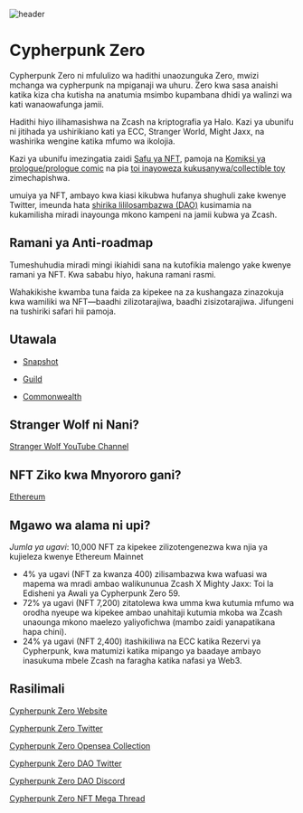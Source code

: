 ![header](https://user-images.githubusercontent.com/81990132/205220798-c8e51db6-ddad-46ff-b760-4017565318c5.png)

# Cypherpunk Zero

Cypherpunk Zero ni mfululizo wa hadithi unaozunguka Zero, mwizi mchanga wa cypherpunk na mpiganaji wa uhuru. Zero kwa sasa anaishi katika kiza cha kutisha na anatumia msimbo kupambana dhidi ya walinzi wa kati wanaowafunga jamii.

Hadithi hiyo ilihamasishwa na Zcash na kriptografia ya Halo. Kazi ya ubunifu ni jitihada ya ushirikiano kati ya ECC, Stranger World, Might Jaxx, na washirika wengine katika mfumo wa ikolojia.

Kazi ya ubunifu imezingatia zaidi  [Safu ya NFT](https://opensea.io/collection/cypherpunk-zero), pamoja na [Komiksi ya prologue/prologue comic](https://halo.electriccoin.co/#view-prologue) na pia [toi inayoweza kukusanywa/collectible toy](https://mightyjaxx.com/products/cypherpunk-zero) zimechapishwa.

umuiya ya NFT, ambayo kwa kiasi kikubwa hufanya shughuli zake kwenye Twitter, imeunda hata [shirika lililosambazwa (DAO)](https://twitter.com/CypherpunkDAO) kusimamia na kukamilisha miradi inayounga mkono kampeni na jamii kubwa ya Zcash.

## Ramani ya Anti-roadmap

Tumeshuhudia miradi mingi ikiahidi sana na kutofikia malengo yake kwenye ramani ya NFT. Kwa sababu hiyo, hakuna ramani rasmi.

Wahakikishe kwamba tuna faida za kipekee na za kushangaza zinazokuja kwa wamiliki wa NFT—baadhi zilizotarajiwa, baadhi zisizotarajiwa. Jifungeni na tushiriki safari hii pamoja.

## Utawala

  * [Snapshot](https://vote.cypherpunkzero.com/)

  * [Guild](https://guild.xyz/cypherpunkzerodao)

  * [Commonwealth](https://commonwealth.im/cypherpunk-zero)

##  Stranger Wolf ni Nani?

[Stranger Wolf YouTube Channel](https://www.youtube.com/channel/UCFs8hIei9YdOJat7olR8iuQ)

## NFT Ziko kwa Mnyororo gani?

[Ethereum](https://etherscan.io/address/0x3e86d6cf041b719c575f57050697c115f0a53758)

## Mgawo wa alama ni upi?

*Jumla ya ugavi*: 10,000 NFT za kipekee zilizotengenezwa kwa njia ya kujieleza kwenye Ethereum Mainnet

- 4% ya ugavi (NFT za kwanza 400) zilisambazwa kwa wafuasi wa mapema wa mradi ambao walikununua Zcash X Mighty Jaxx: Toi la Edisheni ya Awali ya Cypherpunk Zero 59.
- 72% ya ugavi (NFT 7,200) zitatolewa kwa umma kwa kutumia mfumo wa orodha nyeupe wa kipekee ambao unahitaji kutumia mkoba wa Zcash unaounga mkono maelezo yaliyofichwa (mambo zaidi yanapatikana hapa chini).
- 24% ya ugavi (NFT 2,400) itashikiliwa na ECC katika Rezervi ya Cypherpunk, kwa matumizi katika mipango ya baadaye ambayo inasukuma mbele Zcash na faragha katika nafasi ya Web3.

## Rasilimali

[Cypherpunk Zero Website](https://halo.electriccoin.co/)

[Cypherpunk Zero Twitter](https://twitter.com/cypherpunkZero)

[Cypherpunk Zero Opensea Collection](https://opensea.io/collection/cypherpunk-zero)

[Cypherpunk Zero DAO Twitter](https://twitter.com/CypherpunkDAO)

[Cypherpunk Zero DAO Discord](https://discord.com/invite/sjfgXys4Jf)

[Cypherpunk Zero NFT Mega Thread](https://forum.zcashcommunity.com/t/cypherpunk-zero-nft-megathread/41502?u=dismad)